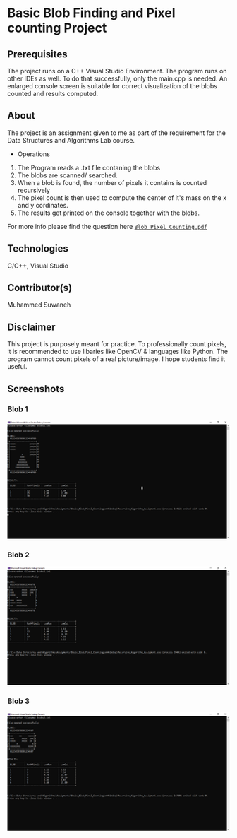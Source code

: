 # Basic Blob Finding and Pixel counting Project 

## Prerequisites 

The project runs on a C++ Visual Studio Environment. The program runs on other IDEs as well.
To do that successfully, only the main.cpp is needed. An enlarged console screen is suitable for correct
visualization of the blobs counted and results computed.

## About 

The project is an assignment given to me as part of the requirement for the Data Structures and Algorithms
Lab course.

- Operations 
1. The Program reads a .txt file contaning the blobs
2. The blobs are scanned/ searched.
3. When a blob is found, the number of pixels it contains is counted recursively
4. The pixel count is then used to compute the center of it's mass on the x and y cordinates.
5. The results get printed on the console together with the blobs.

For more info please find the question here [`Blob_Pixel_Counting.pdf`](Problem/Blob_Pixel_Counting.pdf)

## Technologies 

C/C++, Visual Studio 

## Contributor(s)

Muhammed Suwaneh

## Disclaimer 

This project is purposely meant for practice. To professionally count pixels, it is
recommended to use libaries like OpenCV & languages like Python. The program cannot 
count pixels of a real picture/image. I hope students find it useful.

## Screenshots

### Blob 1

![Screenshot](Screenshots/blobs1.png)

### Blob 2

![Screenshot](Screenshots/blobs2.png)

### Blob 3
![Screenshot](Screenshots/blobs3.png)
